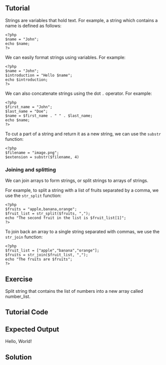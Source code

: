 Tutorial
--------

Strings are variables that hold text. For example, a string which contains a name is defined as follows:

    <?php
    $name = "John";
    echo $name;
    ?>

We can easily format strings using variables. For example:

    <?php
    $name = "John";
    $introduction = "Hello $name";
    echo $introduction;
    ?>

We can also concatenate strings using the dot `.` operator. For example:

    <?php
    $first_name = "John";
    $last_name = "Doe";
    $name = $first_name . " " . $last_name;
    echo $name;
    ?>

To cut a part of a string and return it as a new string, we can use the `substr` function:

    <?php
    $filename = "image.png";
    $extension = substr($filename, 4)


### Joining and splitting

We can join arrays to form strings, or split strings to arrays of strings.

For example, to split a string with a list of fruits separated by a comma, we use the `str_split` function:

    <?php
    $fruits = "apple,banana,orange";
    $fruit_list = str_split($fruits, ",");
    echo "The second fruit in the list is $fruit_list[1]";
    ?>

To join back an array to a single string separated with commas, we use the `str_join` function:

    <?php
    $fruit_list = ["apple","banana","orange"];
    $fruits = str_join($fruit_list, ",");
    echo "The fruits are $fruits";
    ?>

Exercise
--------

Split string that contains the list of numbers into a new array called number_list.

Tutorial Code
-------------

<?php
$numbers = "38,42,58,48,33,59,87,17,20,8,98,14,62,66,14,62,97,66,74,78,66,2,79,29,72,6,3,71,46,68,48,4,12,52,66,48,14,39,63,69,81,61,21,77,10,44,39,82,19,77,100,98,53,95,30,17,30,96,68,47,81,52,82,11,13,83,10,14,49,96,27,73,42,76,71,15,81,36,77,38,17,2,29,100,26,86,22,18,38,64,82,51,39,7,88,53,82,30,98,86";

// TODO: split the $numbers variable to an array
// called $number_list

print_r($number_list);
?>

Expected Output
---------------

Hello, World!

Solution
--------


